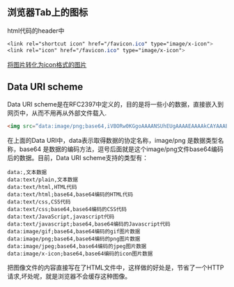 ## 浏览器Tab上的图标
html代码的header中
```css
<link rel="shortcut icon" href="/favicon.ico" type="image/x-icon">
<link rel="icon" href="/favicon.ico" type="image/x-icon">
```
[将图片转化为icon格式的图片](https://www.favicon-generator.org/)

## Data URI scheme
Data URI scheme是在RFC2397中定义的，目的是将一些小的数据，直接嵌入到网页中，从而不用再从外部文件载入.
```html
<img src=“data:image/png;base64,iVBORw0KGgoAAAANSUhEUgAAAAEAAAAkCAYAAABIdFAMAAAAGXRFWHRTb2Z0d2FyZQBBZG9iZSBJbWFnZVJlYWR5ccllPAAAAHhJREFUeNo8zjsOxCAMBFB/KEAUFFR0Cbng3nQPw68ArZdAlOZppPFIBhH5EAB8b+Tlt9MYQ6i1BuqFaq1CKSVcxZ2Acs6406KUgpt5/LCKuVgz5BDCSb13ZO99ZOdcZGvt4mJjzMVKqcha68iIePB86GAiOv8CDADlIUQBs7MD3wAAAABJRU5ErkJggg%3D%3D” />
```

在上面的Data URI中，data表示取得数据的协定名称，image/png 是数据类型名称，base64 是数据的编码方法，逗号后面就是这个image/png文件base64编码后的数据。目前，Data URI scheme支持的类型有：
```
data:,文本数据
data:text/plain,文本数据
data:text/html,HTML代码
data:text/html;base64,base64编码的HTML代码
data:text/css,CSS代码
data:text/css;base64,base64编码的CSS代码
data:text/JavaScript,javascript代码
data:text/javascript;base64,base64编码的Javascript代码
data:image/gif;base64,base64编码的gif图片数据
data:image/png;base64,base64编码的png图片数据
data:image/jpeg;base64,base64编码的jpeg图片数据
data:image/x-icon;base64,base64编码的icon图片数据
```

把图像文件的内容直接写在了HTML文件中，这样做的好处是，节省了一个HTTP 请求,坏处呢，就是浏览器不会缓存这种图像。



